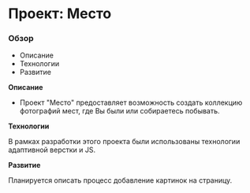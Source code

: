 # Проект: Место

### Обзор

* Описание
* Технологии
* Развитие

**Описание**

* Проект "Место" предоставляет возможность создать коллекцию фотографий мест, где Вы были или собираетесь побывать.

**Технологии**

В рамках разработки этого проекта были использованы технологии адаптивной верстки и JS.

**Развитие**

Планируется описать процесс добавление картинок на страницу.
